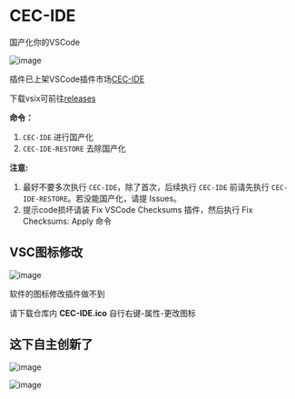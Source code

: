 # CEC-IDE

国产化你的VSCode

![image](https://github.com/qxchuckle/vsc-cec-ide/assets/55614189/e78c4a3a-f8b7-47d0-9971-fdc4ffff2ed8)

插件已上架VSCode插件市场[CEC-IDE](https://marketplace.visualstudio.com/items?itemName=qcqx.cec-ide)

下载vsix可前往[releases](https://github.com/qxchuckle/vsc-cec-ide/releases)

**命令：**
1. `CEC-IDE` 进行国产化
2. `CEC-IDE-RESTORE` 去除国产化

**注意:**
1. 最好不要多次执行 `CEC-IDE`，除了首次，后续执行 `CEC-IDE` 前请先执行 `CEC-IDE-RESTORE`。若没能国产化，请提 Issues。
2. 提示code损坏请装 Fix VSCode Checksums 插件，然后执行 Fix Checksums: Apply 命令

## VSC图标修改

![image](https://github.com/qxchuckle/vsc-cec-ide/assets/55614189/984daf13-e4e9-4658-b44a-caa97e57ecba)

软件的图标修改插件做不到

请下载仓库内 **CEC-IDE.ico** 自行右键-属性-更改图标


## 这下自主创新了

![image](https://github.com/qxchuckle/vsc-cec-ide/assets/55614189/b411bd0f-8289-4e11-953a-e550a42755d8)

![image](https://github.com/qxchuckle/vsc-cec-ide/assets/55614189/9e663223-5fc2-47f2-bc19-2f65ecb5be15)

